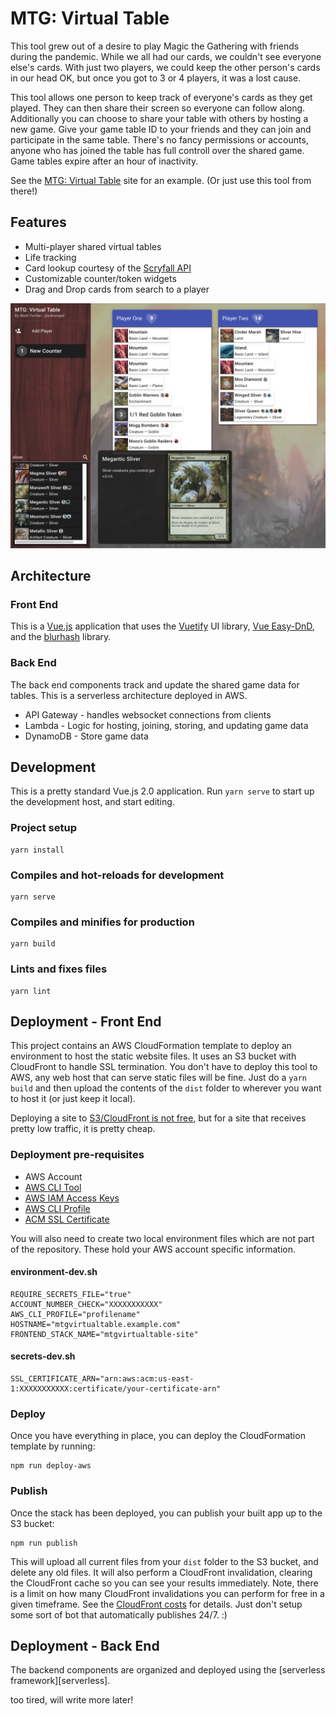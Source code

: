 # MTG: Virtual Table

This tool grew out of a desire to play Magic the Gathering with friends during the pandemic. While we all had our
cards, we couldn't see everyone else's cards. With just two players, we could keep the other person's cards in our head
OK, but once you got to 3 or 4 players, it was a lost cause.

This tool allows one person to keep track of everyone's cards as they get played. They can then share their screen
so everyone can follow along. Additionally you can choose to share your table with others by hosting a new game. Give
your game table ID to your friends and they can join and participate in the same table. There's no fancy permissions
or accounts, anyone who has joined the table has full controll over the shared game. Game tables expire after an hour
of inactivity.

See the [MTG: Virtual Table][mtgvirtual] site for an example. (Or just use this tool from there!)

[mtgvirtual]: https://mtgvirtualtable.fischco.org

## Features

* Multi-player shared virtual tables
* Life tracking
* Card lookup courtesy of the [Scryfall API][scryfall]
* Customizable counter/token widgets
* Drag and Drop cards from search to a player

[scryfall]: https://scryfall.com/docs/api

![Image of Virtual Table](docs/table.png)

## Architecture

### Front End

This is a [Vue.js][vuejs] application that uses the [Vuetify][vuetify] UI library, [Vue Easy-DnD][easydnd], and the [blurhash][] library.

[vuejs]: https://vuejs.org/v2/guide/
[vuetify]: https://vuetifyjs.com/en/getting-started/installation/
[easydnd]: https://github.com/rlemaigre/Easy-DnD
[blurhash]: https://github.com/woltapp/blurhash/tree/master/TypeScript

### Back End

The back end components track and update the shared game data for tables. This is a serverless architecture deployed in AWS.

* API Gateway - handles websocket connections from clients
* Lambda - Logic for hosting, joining, storing, and updating game data
* DynamoDB - Store game data

## Development

This is a pretty standard Vue.js 2.0 application. Run `yarn serve` to start up the development host, and start editing.

### Project setup
```
yarn install
```

### Compiles and hot-reloads for development
```
yarn serve
```

### Compiles and minifies for production
```
yarn build
```

### Lints and fixes files
```
yarn lint
```

## Deployment - Front End

This project contains an AWS CloudFormation template to deploy an environment to host the static website files. It uses
an S3 bucket with CloudFront to handle SSL termination. You don't have to deploy this tool to AWS, any web host that can
serve static files will be fine. Just do a `yarn build` and then upload the contents of the `dist` folder to wherever you
want to host it (or just keep it local).

Deploying a site to [S3/CloudFront is not free][cloudfrontblog], but for a site that receives pretty low traffic, it is pretty cheap.

[cloudfrontblog]: https://aws.amazon.com/blogs/networking-and-content-delivery/amazon-s3-amazon-cloudfront-a-match-made-in-the-cloud/

### Deployment pre-requisites

* AWS Account
* [AWS CLI Tool][cli]
* [AWS IAM Access Keys][keys]
* [AWS CLI Profile][profile]
* [ACM SSL Certificate][acm]

[cli]: https://docs.aws.amazon.com/cli/latest/userguide/install-cliv2.html
[acm]: https://docs.aws.amazon.com/acm/latest/userguide/gs-acm-request-public.html
[keys]: https://docs.aws.amazon.com/IAM/latest/UserGuide/id_credentials_access-keys.html
[profile]: https://docs.aws.amazon.com/cli/latest/userguide/cli-configure-profiles.html

You will also need to create two local environment files which are not part of the repository. These hold your AWS account 
specific information.

#### environment-dev.sh
```
REQUIRE_SECRETS_FILE="true"
ACCOUNT_NUMBER_CHECK="XXXXXXXXXXX"
AWS_CLI_PROFILE="profilename"
HOSTNAME="mtgvirtualtable.example.com"
FRONTEND_STACK_NAME="mtgvirtualtable-site"
```

#### secrets-dev.sh
```
SSL_CERTIFICATE_ARN="arn:aws:acm:us-east-1:XXXXXXXXXXX:certificate/your-certificate-arn"
```

### Deploy

Once you have everything in place, you can deploy the CloudFormation template by running:
```
npm run deploy-aws
```

### Publish

Once the stack has been deployed, you can publish your built app up to the S3 bucket:
```
npm run publish
```

This will upload all current files from your `dist` folder to the S3 bucket, and delete any old files. It will
also perform a CloudFront invalidation, clearing the CloudFront cache so you can see your results immediately.
Note, there is a limit on how many CloudFront invalidations you can perform for free in a given timeframe. See
the [CloudFront costs][cloudfront] for details. Just don't setup some sort of bot that automatically publishes 24/7. :) 

[cloudfront]: https://docs.aws.amazon.com/AmazonCloudFront/latest/DeveloperGuide/Invalidation.html#PayingForInvalidation


## Deployment - Back End

The backend components are organized and deployed using the [serverless framework][serverless]. 

too tired, will write more later!
